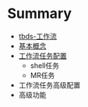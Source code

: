 # Summary

* [tbds-工作流](README.md)
* [基本概念](chapter1.md)
* [工作流任务配置](gong-zuo-liu-ren-wu-pei-zhi.md)
  * shell任务
  * MR任务
* 工作流任务高级配置
* 高级功能


